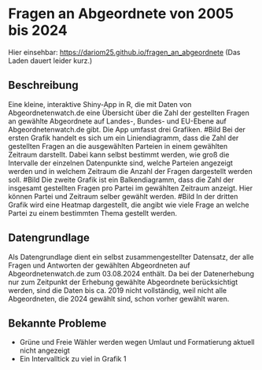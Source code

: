 # Fragen an Abgeordnete von 2005 bis 2024
Hier einsehbar: https://dariom25.github.io/fragen_an_abgeordnete (Das Laden dauert leider kurz.)

## Beschreibung
Eine kleine, interaktive Shiny-App in R, die mit Daten von Abgeordnetenwatch.de eine Übersicht über die Zahl der gestellten Fragen an gewählte Abgeordnete auf Landes-, Bundes- und EU-Ebene auf Abgeordnetenwatch.de gibt. Die App umfasst drei Grafiken. 
#Bild
Bei der ersten Grafik handelt es sich um ein Liniendiagramm, dass die Zahl der gestellten Fragen an die ausgewählten Parteien in einem gewählten Zeitraum darstellt. Dabei kann selbst bestimmt werden, wie groß die Intervalle der einzelnen Datenpunkte sind, welche Parteien angezeigt werden und in welchem Zeitraum die Anzahl der Fragen dargestellt werden soll.
#Bild
Die zweite Grafik ist ein Balkendiagramm, dass die Zahl der insgesamt gestellten Fragen pro Partei im gewählten Zeitraum anzeigt. Hier können Partei und Zeitraum selber gewählt werden.
#Bild
In der dritten Grafik wird eine Heatmap dargestellt, die angibt wie viele Frage an welche Partei zu einem bestimmten Thema gestellt werden.

## Datengrundlage
Als Datengrundlage dient ein selbst zusammengestellter Datensatz, der alle Fragen und Antworten der gewählten Abgeordneten auf Abgeordnetenwatch.de zum 03.08.2024 enthält. Da bei der Datenerhebung nur zum Zeitpunkt der Erhebung gewählte Abgeordnete berücksichtigt werden, sind die Daten bis ca. 2019 nicht vollständig, weil nicht alle Abgeordneten, die 2024 gewählt sind, schon vorher gewählt waren.

## Bekannte Probleme
- Grüne und Freie Wähler werden wegen Umlaut und Formatierung aktuell nicht angezeigt
- Ein Intervalltick zu viel in Grafik 1
